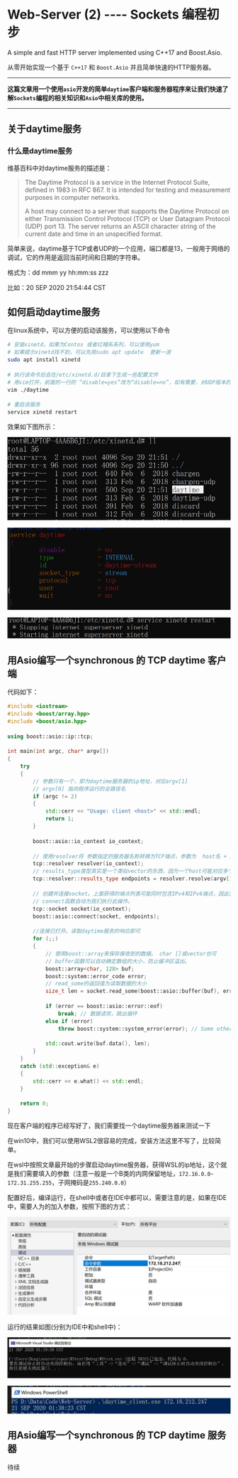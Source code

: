 # Web-Server (2) ---- Sockets 编程初步

A simple and fast HTTP server implemented using C++17 and Boost.Asio.

从零开始实现一个基于 `C++17` 和 `Boost.Asio` 并且简单快速的HTTP服务器。

---

**这篇文章用一个使用`asio`开发的简单`daytime`客户端和服务器程序来让我们快速了解`Sockets`编程的相关知识和`Asio`中相关库的使用。**

---

## 关于daytime服务

### 什么是daytime服务

维基百科中对daytime服务的描述是：

> The Daytime Protocol is a service in the Internet Protocol Suite, defined in 1983 in RFC 867. It is intended for testing and measurement purposes in computer networks.
>
>A host may connect to a server that supports the Daytime Protocol on either Transmission Control Protocol (TCP) or User Datagram Protocol (UDP) port 13. The server returns an ASCII character string of the current date and time in an unspecified format.

简单来说，daytime基于TCP或者UDP的一个应用，端口都是13，一般用于网络的调试，它的作用是返回当前时间和日期的字符串。

格式为：dd mmm yy hh:mm:ss zzz

比如：20 SEP 2020 21:54:44 CST 

## 如何启动daytime服务

在linux系统中，可以方便的启动该服务，可以使用以下命令

```sh
# 安装xinetd，如果为Contos 或者红帽系系列，可以使用yum
# 如果提示xinetd找不到，可以先用sudo apt update  更新一波
sudo apt install xinetd

# 执行该命令后会在/etc/xinetd.d/目录下生成一些配置文件
# 用vim打开，前面的一行的 “disable=yes”改为“disable=no”，如有需要，对UDP版本的也做同样的修改。
vim ./daytime

# 重启该服务
service xinetd restart 
```

效果如下图所示：

![img](./pic/xinetd.jpg)

![img](./pic/daytime.jpg)

![img](./pic/restart.jpg)


## 用Asio编写一个synchronous 的 TCP daytime 客户端

代码如下：

```c++
#include <iostream>
#include <boost/array.hpp>
#include <boost/asio.hpp>

using boost::asio::ip::tcp;

int main(int argc, char* argv[])
{
    try
    {
        // 参数只有一个，即为daytime服务器的ip地址，对应argv[1]
        // argv[0] 指向程序运行的全路径名
        if (argc != 2)
        {
            std::cerr << "Usage: client <host>" << std::endl;
            return 1;
        }

        boost::asio::io_context io_context;

        // 使用resolver将 参数指定的服务器名称转换为TCP端点，参数为  host名 + 服务协议名
        tcp::resolver resolver(io_context);
        // results_type类型其实是一个类似vector的东西，因为一个host可能对应多个ip（v4，v6）
        tcp::resolver::results_type endpoints = resolver.resolve(argv[1], "daytime");

        // 创建并连接socket。上面获得的端点列表可能同时包含IPv4和IPv6端点，因此我们需要尝试每个端点，直到找到可行的端点为止。
        // connect函数自动为我们执行此操作。
        tcp::socket socket(io_context);
        boost::asio::connect(socket, endpoints);

        //连接已打开。读取daytime服务的响应即可
        for (;;)
        {
            // 使用boost::array来保存接收到的数据。 char []或vector也可
            // buffer函数可以自动确定数组的大小，防止缓冲区溢出。
            boost::array<char, 128> buf;
            boost::system::error_code error;
            // read_some的返回值为读取数据的大小
            size_t len = socket.read_some(boost::asio::buffer(buf), error);

            if (error == boost::asio::error::eof)
                break; // 数据读完，跳出循环
            else if (error)
                throw boost::system::system_error(error); // Some other error.

            std::cout.write(buf.data(), len);
        }
    }
    catch (std::exception& e)
    {
        std::cerr << e.what() << std::endl;
    }

    return 0;
}
```

现在客户端的程序已经写好了，我们需要找一个daytime服务器来测试一下

在win10中，我们可以使用WSL2很容易的完成，安装方法这里不写了，比较简单。

在wsl中按照文章最开始的步骤启动daytime服务器，获得WSL的ip地址，这个就是我们需要填入的参数（注意一般是一个B类的内网保留地址，`172.16.0.0`-`172.31.255.255`，子网掩码是`255.240.0.0`）

配置好后，编译运行，在shell中或者在IDE中都可以，需要注意的是，如果在IDE中，需要人为的加入参数，按照下图的方式：

![img](./pic/cfg.jpg)

运行的结果如图(分别为IDE中和shell中)：

![img](./pic/result1.jpg)

![img](./pic/result2.jpg)

## 用Asio编写一个synchronous 的 TCP daytime 服务器

待续
